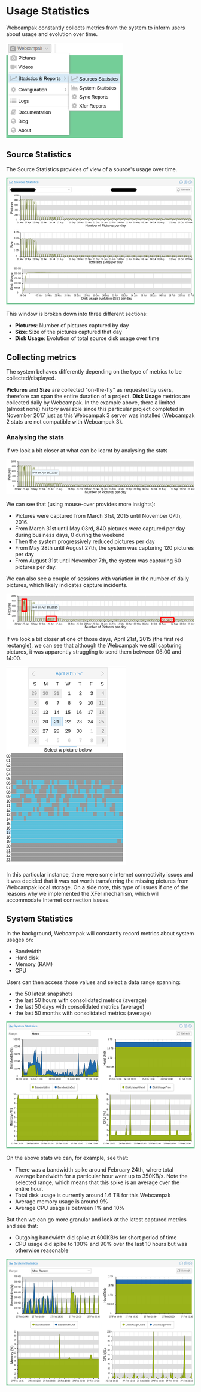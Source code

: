 # Usage Statistics

Webcampak constantly collects metrics from the system to inform users about usage and evolution over time.

![Statistics Menu](images/desktop.menu.statistics.en.png)

## Source Statistics

The Source Statistics provides of view of a source's usage over time.

![Source Statistics](images/desktop.statistics.source.en.png)

This window is broken down into three different sections:

* __Pictures__: Number of pictures captured by day
* __Size__: Size of the pictures captured that day
* __Disk Usage__: Evolution of total source disk usage over time

## Collecting metrics

The system behaves differently depending on the type of metrics to be collected/displayed.

__Pictures__ and __Size__ are collected "on-the-fly" as requested by users, therefore can span the entire duration of a project.
__Disk Usage__ metrics are collected daily by Webcampak. In the example above, there a limited (almost none) history available since this particular project completed in November 2017 just as this Webcampak 3 server was installed (Webcampak 2 stats are not compatible with Webcampak 3).

### Analysing the stats

If we look a bit closer at what can be learnt by analysing the stats

![Picture Count Statistics](images/desktop.statistics.source.pictures.en.png)

We can see that (using mouse-over provides more insights):

* Pictures were captured from March 31st, 2015 until November 07th, 2016. 
* From March 31st until May 03rd, 840 pictures were captured per day during business days, 0 during the weekend 
* Then the system progressively reduced pictures per day
* From May 28th until August 27th, the system was capturing 120 pictures per day
* From August 31st until November 7th, the system was capturing 60 pictures per day.

We can also see a couple of sessions with variation in the number of daily pictures, which likely indicates capture incidents. 

![Identify capture incident](images/desktop.statistics.source.pictures.incidents.en.png)

If we look a bit closer at one of those days, April 21st, 2015 (the first red rectangle), we can see that although the Webcampak we still capturing pictures, it was apparently struggling to send them between 06:00 and 14:00.

![A capture incident in details](images/desktop.pictures.calendar.hours.incidents.en.png)

In this particular instance, there were some internet connectivity issues and it was decided that it was not worth transferring the missing pictures from Webcampak local storage. On a side note, this type of issues if one of the reasons why we implemented the XFer mechanism, which will accommodate Internet connection issues.

## System Statistics

In the background, Webcampak will constantly record metrics about system usages on:

* Bandwidth
* Hard disk
* Memory (RAM)
* CPU

Users can then access those values and select a data range spanning:

* the 50 latest snapshots
* the last 50 hours with consolidated metrics (average)
* the last 50 days with consolidated metrics (average)
* the last 50 months with consolidated metrics (average)

![System Statistics (Hours)](images/desktop.statistics.system.en.png)

On the above stats we can, for example, see that:

* There was a bandwidth spike around February 24th, where total average bandwidth for a particular hour went up to 350KB/s. Note the selected range, which means that this spike is an average over the entire hour.
* Total disk usage is currently around 1.6 TB for this Webcampak
* Average memory usage is around 9%
* Average CPU usage is between 1% and 10%

But then we can go more granular and look at the latest captured metrics and see that:

* Outgoing bandwidth did spike at 600KB/s for short period of time
* CPU usage did spike to 100% and 90% over the last 10 hours but was otherwise reasonable

![System Statistics (Recent)](images/desktop.statistics.system.recent.en.png)






